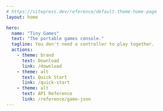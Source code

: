 ```yaml
---
# https://vitepress.dev/reference/default-theme-home-page
layout: home

hero:
  name: "Tiny Games"
  text: "The portable games console."
  tagline: You don't need a controller to play together.
  actions:
    - theme: brand
      text: Download
      link: /download
    - theme: alt
      text: Quick Start
      link: /quick-start
    - theme: alt
      text: API Reference
      link: /reference/game-json
---
```


